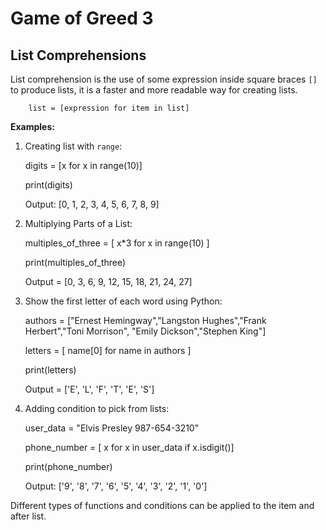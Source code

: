 # Game of Greed 3
## List Comprehensions

List comprehension is the use of some expression inside square braces `[]` to produce lists, it is a faster and more readable way for creating lists.

    
        list = [expression for item in list]
**Examples:**

1. Creating list with `range`:
   
    digits = [x for x in range(10)]

    print(digits)

    Output: [0, 1, 2, 3, 4, 5, 6, 7, 8, 9]

2. Multiplying Parts of a List:

    multiples_of_three = [ x*3 for x in range(10) ]

    print(multiples_of_three)

    Output = [0, 3, 6, 9, 12, 15, 18, 21, 24, 27]

3. Show the first letter of each word using Python:

    authors = ["Ernest Hemingway","Langston Hughes","Frank Herbert","Toni Morrison",
    "Emily Dickson","Stephen King"]

    letters = [ name[0] for name in authors ]

    print(letters)

    Output = ['E', 'L', 'F', 'T', 'E', 'S']

4. Adding condition to pick from lists:

    user_data = "Elvis Presley 987-654-3210"

    phone_number = [ x for x in user_data if x.isdigit()]

    print(phone_number)

    Output: ['9', '8', '7', '6', '5', '4', '3', '2', '1', '0']

Different types of functions and conditions can be applied to the item and after list.